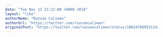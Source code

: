 ```yaml
---
date: "Tue Nov 13 22:22:08 +0000 2018"
layout: "like"
authorName: "Razvan Caliman"
authorUrl: "https://twitter.com/razvancaliman"
originalPost: "https://twitter.com/razvancaliman/status/1062470695211425792"
---
```

